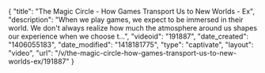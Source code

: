 {
    "title": "The Magic Circle - How Games Transport Us to New Worlds - Ex",
    "description": "When we play games, we expect to be immersed in their world. We don't always realize how much the atmosphere around us shapes our experience when we choose t...",
    "videoid": "191887",
    "date_created": "1406055183",
    "date_modified": "1418181775",
    "type": "captivate",
    "layout": "video",
    "url": "\/v\/the-magic-circle-how-games-transport-us-to-new-worlds-ex\/191887"
}